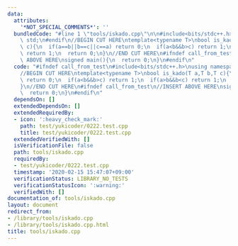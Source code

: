 ```yaml
---
data:
  attributes:
    '*NOT_SPECIAL_COMMENTS*': ''
  bundledCode: "#line 1 \"tools/iskado.cpp\"\n\n#include<bits/stdc++.h>\nusing namespace\
    \ std;\n#endif\n//BEGIN CUT HERE\ntemplate<typename T>\nbool is_kado(T a,T b,T\
    \ c){\n  if(a==b||b==c||c==a) return 0;\n  if(a<b&&b>c) return 1;\n  if(a>b&&b<c)\
    \ return 1;\n  return 0;\n}\n//END CUT HERE\n#ifndef call_from_test\n//INSERT\
    \ ABOVE HERE\nsigned main(){\n  return 0;\n}\n#endif\n"
  code: "#ifndef call_from_test\n#include<bits/stdc++.h>\nusing namespace std;\n#endif\n\
    //BEGIN CUT HERE\ntemplate<typename T>\nbool is_kado(T a,T b,T c){\n  if(a==b||b==c||c==a)\
    \ return 0;\n  if(a<b&&b>c) return 1;\n  if(a>b&&b<c) return 1;\n  return 0;\n\
    }\n//END CUT HERE\n#ifndef call_from_test\n//INSERT ABOVE HERE\nsigned main(){\n\
    \  return 0;\n}\n#endif\n"
  dependsOn: []
  extendedDependsOn: []
  extendedRequiredBy:
  - icon: ':heavy_check_mark:'
    path: test/yukicoder/0222.test.cpp
    title: test/yukicoder/0222.test.cpp
  extendedVerifiedWith: []
  isVerificationFile: false
  path: tools/iskado.cpp
  requiredBy:
  - test/yukicoder/0222.test.cpp
  timestamp: '2020-02-15 15:47:07+09:00'
  verificationStatus: LIBRARY_NO_TESTS
  verificationStatusIcon: ':warning:'
  verifiedWith: []
documentation_of: tools/iskado.cpp
layout: document
redirect_from:
- /library/tools/iskado.cpp
- /library/tools/iskado.cpp.html
title: tools/iskado.cpp
---
```

